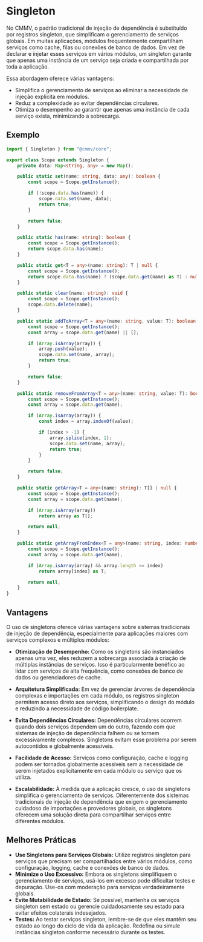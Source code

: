 # Singleton

No CMMV, o padrão tradicional de injeção de dependência é substituído por registros singleton, que simplificam o gerenciamento de serviços globais. Em muitas aplicações, módulos frequentemente compartilham serviços como cache, filas ou conexões de banco de dados. Em vez de declarar e injetar esses serviços em vários módulos, um singleton garante que apenas uma instância de um serviço seja criada e compartilhada por toda a aplicação.

Essa abordagem oferece várias vantagens:

* Simplifica o gerenciamento de serviços ao eliminar a necessidade de injeção explícita em módulos.
* Reduz a complexidade ao evitar dependências circulares.
* Otimiza o desempenho ao garantir que apenas uma instância de cada serviço exista, minimizando a sobrecarga.

## Exemplo

```typescript
import { Singleton } from "@cmmv/core";

export class Scope extends Singleton {
    private data: Map<string, any> = new Map();

    public static set(name: string, data: any): boolean {
        const scope = Scope.getInstance();

        if (!scope.data.has(name)) {
            scope.data.set(name, data);
            return true;
        }

        return false;
    }

    public static has(name: string): boolean {
        const scope = Scope.getInstance();
        return scope.data.has(name);
    }

    public static get<T = any>(name: string): T | null {
        const scope = Scope.getInstance();
        return scope.data.has(name) ? (scope.data.get(name) as T) : null;
    }

    public static clear(name: string): void {
        const scope = Scope.getInstance();
        scope.data.delete(name);
    }

    public static addToArray<T = any>(name: string, value: T): boolean {
        const scope = Scope.getInstance();
        const array = scope.data.get(name) || [];

        if (Array.isArray(array)) {
            array.push(value);
            scope.data.set(name, array);
            return true;
        }

        return false;
    }

    public static removeFromArray<T = any>(name: string, value: T): boolean {
        const scope = Scope.getInstance();
        const array = scope.data.get(name);

        if (Array.isArray(array)) {
            const index = array.indexOf(value);

            if (index > -1) {
                array.splice(index, 1);
                scope.data.set(name, array);
                return true;
            }
        }

        return false;
    }

    public static getArray<T = any>(name: string): T[] | null {
        const scope = Scope.getInstance();
        const array = scope.data.get(name);

        if (Array.isArray(array))
            return array as T[];

        return null;
    }

    public static getArrayFromIndex<T = any>(name: string, index: number): T | null {
        const scope = Scope.getInstance();
        const array = scope.data.get(name);

        if (Array.isArray(array) && array.length >= index)
            return array[index] as T;

        return null;
    }
}
```

## Vantagens

O uso de singletons oferece várias vantagens sobre sistemas tradicionais de injeção de dependência, especialmente para aplicações maiores com serviços complexos e múltiplos módulos:

* **Otimização de Desempenho:** Como os singletons são instanciados apenas uma vez, eles reduzem a sobrecarga associada à criação de múltiplas instâncias de serviços. Isso é particularmente benéfico ao lidar com serviços de alta frequência, como conexões de banco de dados ou gerenciadores de cache.

* **Arquitetura Simplificada:** Em vez de gerenciar árvores de dependência complexas e importações em cada módulo, os registros singleton permitem acesso direto aos serviços, simplificando o design do módulo e reduzindo a necessidade de código boilerplate.

* **Evita Dependências Circulares:** Dependências circulares ocorrem quando dois serviços dependem um do outro, fazendo com que sistemas de injeção de dependência falhem ou se tornem excessivamente complexos. Singletons evitam esse problema por serem autocontidos e globalmente acessíveis.

* **Facilidade de Acesso:** Serviços como configuração, cache e logging podem ser tornados globalmente acessíveis sem a necessidade de serem injetados explicitamente em cada módulo ou serviço que os utiliza.

* **Escalabilidade:** À medida que a aplicação cresce, o uso de singletons simplifica o gerenciamento de serviços. Diferentemente dos sistemas tradicionais de injeção de dependência que exigem o gerenciamento cuidadoso de importações e provedores globais, os singletons oferecem uma solução direta para compartilhar serviços entre diferentes módulos.

## Melhores Práticas

* **Use Singletons para Serviços Globais:** Utilize registros singleton para serviços que precisam ser compartilhados entre vários módulos, como configuração, logging, cache e conexões de banco de dados.
* **Minimize o Uso Excessivo:** Embora os singletons simplifiquem o gerenciamento de serviços, usá-los em excesso pode dificultar testes e depuração. Use-os com moderação para serviços verdadeiramente globais.
* **Evite Mutabilidade de Estado:** Se possível, mantenha os serviços singleton sem estado ou gerencie cuidadosamente seu estado para evitar efeitos colaterais indesejados.
* **Testes:** Ao testar serviços singleton, lembre-se de que eles mantêm seu estado ao longo do ciclo de vida da aplicação. Redefina ou simule instâncias singleton conforme necessário durante os testes.
